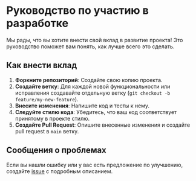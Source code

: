 # Руководство по участию в разработке

Мы рады, что вы хотите внести свой вклад в развитие проекта! Это руководство поможет вам понять, как лучше всего это сделать.

## Как внести вклад

1.  **Форкните репозиторий**: Создайте свою копию проекта.
2.  **Создайте ветку**: Для каждой новой функциональности или исправления создавайте отдельную ветку (`git checkout -b feature/my-new-feature`).
3.  **Внесите изменения**: Напишите код и тесты к нему.
4.  **Следуйте стилю кода**: Убедитесь, что ваш код соответствует принятому в проекте стилю.
5.  **Создайте Pull Request**: Опишите внесенные изменения и создайте pull request в `main` ветку.

## Сообщения о проблемах

Если вы нашли ошибку или у вас есть предложение по улучшению, создайте [issue](https://github.com/potapov-dev/potapov.me/issues) с подробным описанием.
